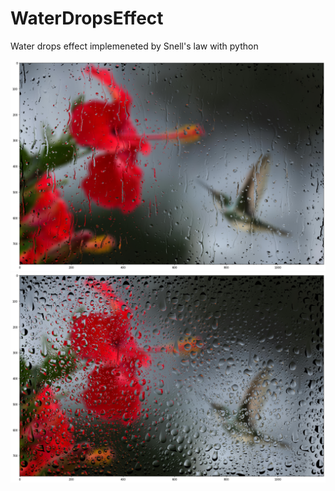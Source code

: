 # WaterDropsEffect
Water drops effect implemeneted by Snell's law with python

![screenshot](https://github.com/zh1322114772/WaterDropsEffect/blob/master/Figure%202024-04-15%20091727.png)
![screenshot](https://github.com/zh1322114772/WaterDropsEffect/blob/master/Figure%202024-04-15%20091815.png)
